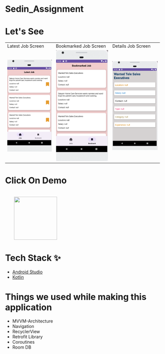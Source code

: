 # Sedin_Assignment
# Let's See
<table>
  <tr>
    <td>Latest Job Screen</td>
    <td>Bookmarked Job Screen</td>
    <td>Details Job Screen</td>
  </tr>
  <tr>
    <td><img src="https://github.com/PrabhakarYdv/Lokal-Assignment/blob/master/output/Job.png" /></td>
    <td><img src="https://github.com/PrabhakarYdv/Lokal-Assignment/blob/master/output/Bookmark.png"></td>
    <td><img src="https://github.com/PrabhakarYdv/Lokal-Assignment/blob/master/output/Details.png"></td>
  </tr>
 </table>
 

# Click On Demo
  <code>
    <a href="https://drive.google.com/file/d/1ZAtm4eJq0_FapyqIkEm3cFc2cJdYoPan/view?usp=sharing" title="Playstore Profile"><img height="140" width="140" src="https://encrypted-tbn0.gstatic.com/images?q=tbn:ANd9GcRgwJcz642pA7mLR5u44OirKSJjfxOoOqWbpNx7vgDP0NI4snSp68daLp-JccwzoGUIARw&usqp=CAU"></a></code>
    
    
# Tech Stack ✨

* [Android Studio](https://developer.android.com/studio)
* [Kotlin](https://kotlinlang.org/)


# Things we used while making this application
* MVVM-Architecture
* Navigation
* RecyclerView
* Retrofit Library
* Coroutines
* Room DB

